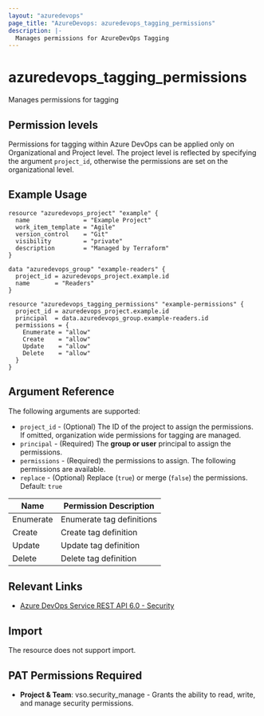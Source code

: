 ```yaml
---
layout: "azuredevops"
page_title: "AzureDevops: azuredevops_tagging_permissions"
description: |-
  Manages permissions for AzureDevOps Tagging
---
```


# azuredevops_tagging_permissions

Manages permissions for tagging

## Permission levels

Permissions for tagging within Azure DevOps can be applied only on Organizational and Project level.
The project level is reflected by specifying the argument `project_id`, otherwise the permissions are set on the organizational level.

## Example Usage

```hcl
resource "azuredevops_project" "example" {
  name               = "Example Project"
  work_item_template = "Agile"
  version_control    = "Git"
  visibility         = "private"
  description        = "Managed by Terraform"
}

data "azuredevops_group" "example-readers" {
  project_id = azuredevops_project.example.id
  name       = "Readers"
}

resource "azuredevops_tagging_permissions" "example-permissions" {
  project_id = azuredevops_project.example.id
  principal  = data.azuredevops_group.example-readers.id
  permissions = {
    Enumerate = "allow"
    Create    = "allow"
    Update    = "allow"
    Delete    = "allow"
  }
}
```

## Argument Reference

The following arguments are supported:

* `project_id` - (Optional) The ID of the project to assign the permissions. If omitted, organization wide permissions for tagging are managed.
* `principal` - (Required) The **group or user** principal to assign the permissions.
* `permissions` - (Required) the permissions to assign. The following permissions are available.
* `replace` - (Optional) Replace (`true`) or merge (`false`) the permissions. Default: `true`

| Name               | Permission Description     |
| ------------------ | -------------------------- |
| Enumerate          | Enumerate tag definitions  |
| Create             | Create tag definition      | 
| Update             | Update tag definition      | 
| Delete             | Delete tag definition      |  

## Relevant Links

* [Azure DevOps Service REST API 6.0 - Security](https://docs.microsoft.com/en-us/rest/api/azure/devops/security/?view=azure-devops-rest-6.0)

## Import

The resource does not support import.

## PAT Permissions Required

- **Project & Team**: vso.security_manage - Grants the ability to read, write, and manage security permissions.
